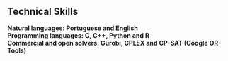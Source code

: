 <h2 style="margin-top:50px;">Technical Skills</h2>
<strong>Natural languages: Portuguese and English<br>
<strong>Programming languages:</strong> C, C++, Python and R<br>
<strong>Commercial and open solvers:</strong> Gurobi, CPLEX and CP-SAT (Google OR-Tools)